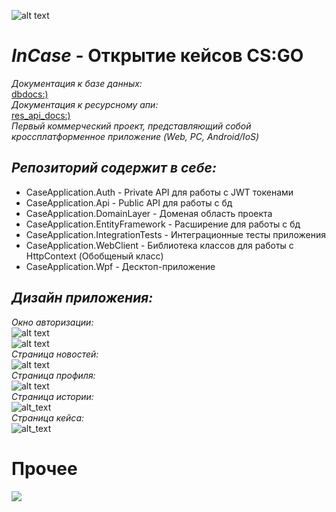 ![alt text](https://sun9-83.userapi.com/impg/KZb62xYb5iynlL00ivIQeUCQIJNXGpUGHfjCOA/IVL6knc9ycU.jpg?size=192x132&quality=96&sign=dd171982807a3f3d0e896ae5e106c14b&type=album)
# _InCase_ - Открытие кейсов CS:GO
_Документация к базе данных:_<br/>
[dbdocs:)](https://github.com/InCase-buy-and-opening-cases/InCase_backend/blob/InCase.dev/DbDocs.md)<br/>
_Документация к ресурсному апи:_<br/>
[res_api_docs:)](https://github.com/InCase-buy-and-opening-cases/InCase_backend/blob/InCase.dev/ApiResDocs.md)
<br/>_Первый коммерческий проект, представляющий собой кроссплатформенное приложение (Web, PC, Android/IoS)<br/>_
## _Репозиторий содержит в себе:_
- CaseApplication.Auth - Private API для работы с JWT токенами
- CaseApplication.Api - Public API для работы с бд
- CaseApplication.DomainLayer - Доменая область проекта
- CaseApplication.EntityFramework - Расширение для работы с бд
- CaseApplication.IntegrationTests - Интеграционные тесты приложения
- CaseApplication.WebClient - Библиотека классов для работы с HttpContext (Обобщеный класс)
- CaseApplication.Wpf - Десктоп-приложение
## _Дизайн приложения:_
_Окно авторизации:_<br/>
![alt text](https://sun9-80.userapi.com/impg/3HjyjFMqbE7FbqWNLboFxuMDSdvwb8xuOS5lyw/oTm0k4N8ajU.jpg?size=763x429&quality=96&sign=4d86240bca60e0fe778bae6c9c6fe306&type=album)<br/>
![alt text](https://sun9-86.userapi.com/impg/EfICm3ErYh-1if5fqcBJslCDLCQ9CfdmprmSBA/OS9-CXGExqY.jpg?size=763x431&quality=96&sign=c3a9f867607fa48858eb9c70edb99c82&type=album)<br/>
_Страница новостей:_<br/>
![alt text](https://sun9-57.userapi.com/impg/Vk4a_UEvT_6MUEue3ZwnGckDc_cSMxHEtfaljg/kV5kbvaanlk.jpg?size=762x435&quality=96&sign=b68f78d58c867261b17a6d065768dda8&type=album)<br/>
_Страница профиля:_<br/>
![alt text](https://sun9-75.userapi.com/impg/5PWU9XyuruyxF4wh5fh8eiN3e2e9NMN7pa09Ww/B-g4hgB4Vb4.jpg?size=757x421&quality=96&sign=cf958c25d72dd247b61445aea438d1d7&type=album)<br/>
_Страница истории:_<br/>
![alt_text](https://sun9-38.userapi.com/impg/AMtBo0N1EfC2WE5Jkofq3sbLEVB73YB4TMTdxg/phGkNaKBdEM.jpg?size=764x428&quality=96&sign=acd92e1f90a61f935f1a513c2f8594c7&type=album)<br/>
_Страница кейса:_<br/>
![alt_text](https://sun9-19.userapi.com/impg/6oYInXa5fAs15OEAsGTcpARb9NCJq7Iz9m7eJw/XKJnCAvRnA8.jpg?size=762x431&quality=96&sign=2f86d6c43898b0c58648e474484fee93&type=album)<br/>
# Прочее<br/>
![](http://github-profile-summary-cards.vercel.app/api/cards/repos-per-language?username=prn-ic&theme=github_dark)<br/>

